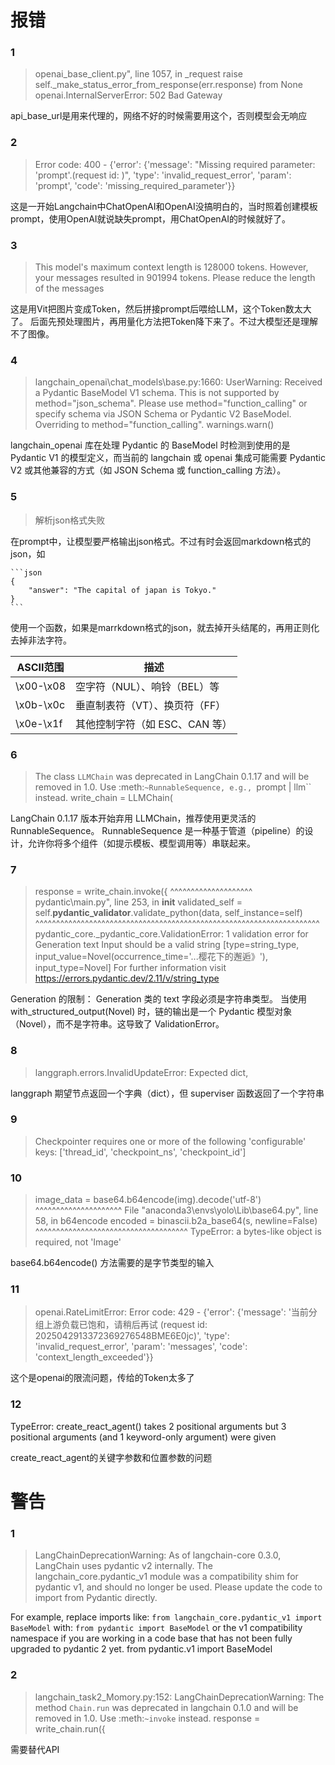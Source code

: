 # 报错

### 1

> openai\_base_client.py", line 1057, in _request raise self._make_status_error_from_response(err.response) from None
openai.InternalServerError: 502 Bad Gateway

api_base_url是用来代理的，网络不好的时候需要用这个，否则模型会无响应

### 2

> Error code: 400 - {'error': {'message': "Missing required parameter: 'prompt'.(request id:    )", 'type': 'invalid_request_error', 'param': 'prompt', 'code': 'missing_required_parameter'}}

这是一开始Langchain中ChatOpenAI和OpenAI没搞明白的，当时照着创建模板prompt，使用OpenAI就说缺失prompt，用ChatOpenAI的时候就好了。

### 3

>This model's maximum context length is 128000 tokens. However, your messages resulted in 901994 
tokens. Please reduce the length of the messages

这是用Vit把图片变成Token，然后拼接prompt后喂给LLM，这个Token数太大了。
后面先预处理图片，再用量化方法把Token降下来了。不过大模型还是理解不了图像。

### 4

>langchain_openai\chat_models\base.py:1660: UserWarning: Received a Pydantic BaseModel V1 schema. This 
is not supported by method="json_schema". Please use method="function_calling" or specify schema via JSON Schema or Pydantic V2 BaseModel. Overriding to method="function_calling".
  warnings.warn()

langchain_openai 库在处理 Pydantic 的 BaseModel 时检测到使用的是 Pydantic V1 的模型定义，而当前的 langchain 或 openai 集成可能需要 Pydantic V2 或其他兼容的方式（如 JSON Schema 或 function_calling 方法）。

### 5

>解析json格式失败

在prompt中，让模型要严格输出json格式。不过有时会返回markdown格式的json，如

    ```json
    {
        "answer": "The capital of japan is Tokyo."
    }
    ```
使用一个函数，如果是marrkdown格式的json，就去掉开头结尾的，再用正则化去掉非法字符。

|ASCII范围  |描述|
|----------|----|
|\x00-\x08|	空字符（NUL）、响铃（BEL）等|
|\x0b-\x0c|	垂直制表符（VT）、换页符（FF）|
|\x0e-\x1f|	其他控制字符（如 ESC、CAN 等）|

### 6
>The class `LLMChain` was deprecated in LangChain 0.1.17 and will be removed in 1.0. Use :meth:`~RunnableSequence, e.g., `prompt | llm`` instead.
  write_chain = LLMChain(

LangChain 0.1.17 版本开始弃用 LLMChain，推荐使用更灵活的 RunnableSequence。
RunnableSequence 是一种基于管道（pipeline）的设计，允许你将多个组件（如提示模板、模型调用等）串联起来。

### 7
>    response = write_chain.invoke({
               ^^^^^^^^^^^^^^^^^^^^
    pydantic\main.py", line 253, in __init__
    validated_self = self.__pydantic_validator__.validate_python(data, self_instance=self)
                     ^^^^^^^^^^^^^^^^^^^^^^^^^^^^^^^^^^^^^^^^^^^^^^^^^^^^^^^^^^^^^^^^^^^^^
pydantic_core._pydantic_core.ValidationError: 1 validation error for Generation
text
  Input should be a valid string [type=string_type, input_value=Novel(occurrence_time='...樱花下的邂逅》'), input_type=Novel]
    For further information visit https://errors.pydantic.dev/2.11/v/string_type

Generation 的限制：
Generation 类的 text 字段必须是字符串类型。
当使用 with_structured_output(Novel) 时，链的输出是一个 Pydantic 模型对象（Novel），而不是字符串。这导致了 ValidationError。

### 8

>langgraph.errors.InvalidUpdateError: Expected dict,

langgraph 期望节点返回一个字典（dict），但 superviser 函数返回了一个字符串

### 9
>Checkpointer requires one or more of the following 'configurable' keys: ['thread_id', 'checkpoint_ns', 'checkpoint_id']

### 10
>    image_data = base64.b64encode(img).decode('utf-8')
                 ^^^^^^^^^^^^^^^^^^^^^
  File "anaconda3\envs\yolo\Lib\base64.py", line 58, in b64encode
    encoded = binascii.b2a_base64(s, newline=False)
              ^^^^^^^^^^^^^^^^^^^^^^^^^^^^^^^^^^^^^
TypeError: a bytes-like object is required, not 'Image'

base64.b64encode() 方法需要的是字节类型的输入

### 11

>openai.RateLimitError: Error code: 429 - {'error': {'message': '当前分组上游负载已饱和，请稍后再试 (request id: 2025042913372369276548BME6E0jc)', 'type': 'invalid_request_error', 'param': 'messages', 'code': 'context_length_exceeded'}}

这个是openai的限流问题，传给的Token太多了

### 12

TypeError: create_react_agent() takes 2 positional arguments but 3 positional arguments (and 1 keyword-only argument) were given

create_react_agent的关键字参数和位置参数的问题

# 警告

### 1

>LangChainDeprecationWarning: As of langchain-core 0.3.0, LangChain uses pydantic v2 internally. The langchain_core.pydantic_v1 module was a compatibility shim for pydantic v1, and should no longer be used. Please update the code to import from Pydantic directly.

For example, replace imports like: `from langchain_core.pydantic_v1 import BaseModel`
with: `from pydantic import BaseModel`
or the v1 compatibility namespace if you are working in a code base that has not been fully upgraded to pydantic 2 yet.         from pydantic.v1 import BaseModel

### 2

>langchain_task2_Momory.py:152: LangChainDeprecationWarning: The method `Chain.run` was deprecated in langchain 0.1.0 and will be removed in 1.0. Use :meth:`~invoke` instead.
  response = write_chain.run({

需要替代API
